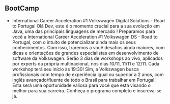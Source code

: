 ## BootCamp

- International Career Acceleration #1 Volkswagen Digital Solutions - Road to Portugal
Olá Dev, este é o momento crucial para a sua evolução em Java, uma das principais linguagens de mercado ! Preparamos para você a International Career Acceleration #1 Volkswagen DS - Road to Portugal, com o intuito de potencializar ainda mais os seus conhecimentos. Com isso, traremos a você desafios ainda maiores, com dicas e orientações de grandes especialistas em desenvolvimento de software da Volkswagen. Serão 3 dias de workshops ao vivo, aplicados por experts da própria multinacional, nos dias 10/11, 11/11 e 12/11. Cada workshop terá seu início às 19:30! Sim, a Volkswagen busca profissionais com tempo de experiência igual ou superior a 2 anos, com inglês avançado/fluente de todo o Brasil para trabalhar em Portugal! Esta será uma oportunidade valiosa para você que está visando o melhor para sua carreira. Conheça o programa completo e inscreva-se já.

